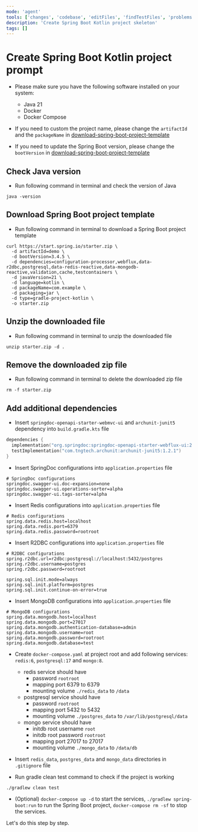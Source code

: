 ```yaml
---
mode: 'agent'
tools: ['changes', 'codebase', 'editFiles', 'findTestFiles', 'problems', 'runCommands', 'runTests', 'search', 'searchResults', 'terminalLastCommand', 'testFailure', 'usages']
description: 'Create Spring Boot Kotlin project skeleton'
tags: []
---
```


# Create Spring Boot Kotlin project prompt

- Please make sure you have the following software installed on your system:

  - Java 21
  - Docker
  - Docker Compose

- If you need to custom the project name, please change the `artifactId` and the `packageName` in [download-spring-boot-project-template](./create-spring-boot-kotlin-project.prompt.md#download-spring-boot-project-template)

- If you need to update the Spring Boot version, please change the `bootVersion` in [download-spring-boot-project-template](./create-spring-boot-kotlin-project.prompt.md#download-spring-boot-project-template)

## Check Java version

- Run following command in terminal and check the version of Java

```shell
java -version
```

## Download Spring Boot project template

- Run following command in terminal to download a Spring Boot project template

```shell
curl https://start.spring.io/starter.zip \
  -d artifactId=demo \
  -d bootVersion=3.4.5 \
  -d dependencies=configuration-processor,webflux,data-r2dbc,postgresql,data-redis-reactive,data-mongodb-reactive,validation,cache,testcontainers \
  -d javaVersion=21 \
  -d language=kotlin \
  -d packageName=com.example \
  -d packaging=jar \
  -d type=gradle-project-kotlin \
  -o starter.zip
```

## Unzip the downloaded file

- Run following command in terminal to unzip the downloaded file

```shell
unzip starter.zip -d .
```

## Remove the downloaded zip file

- Run following command in terminal to delete the downloaded zip file

```shell
rm -f starter.zip
```

## Add additional dependencies

- Insert `springdoc-openapi-starter-webmvc-ui` and `archunit-junit5` dependency into `build.gradle.kts` file

```gradle.kts
dependencies {
  implementation("org.springdoc:springdoc-openapi-starter-webflux-ui:2.8.6")
  testImplementation("com.tngtech.archunit:archunit-junit5:1.2.1")
}
```

- Insert SpringDoc configurations into `application.properties` file

```properties
# SpringDoc configurations
springdoc.swagger-ui.doc-expansion=none
springdoc.swagger-ui.operations-sorter=alpha
springdoc.swagger-ui.tags-sorter=alpha
```

- Insert Redis configurations into `application.properties` file

```properties
# Redis configurations
spring.data.redis.host=localhost
spring.data.redis.port=6379
spring.data.redis.password=rootroot
```

- Insert R2DBC configurations into `application.properties` file

```properties
# R2DBC configurations
spring.r2dbc.url=r2dbc:postgresql://localhost:5432/postgres
spring.r2dbc.username=postgres
spring.r2dbc.password=rootroot

spring.sql.init.mode=always
spring.sql.init.platform=postgres
spring.sql.init.continue-on-error=true
```

- Insert MongoDB configurations into `application.properties` file

```properties
# MongoDB configurations
spring.data.mongodb.host=localhost
spring.data.mongodb.port=27017
spring.data.mongodb.authentication-database=admin
spring.data.mongodb.username=root
spring.data.mongodb.password=rootroot
spring.data.mongodb.database=test
```

- Create `docker-compose.yaml` at project root and add following services: `redis:6`, `postgresql:17` and `mongo:8`.

  - redis service should have
    - password `rootroot`
    - mapping port 6379 to 6379
    - mounting volume `./redis_data` to `/data`
  - postgresql service should have
    - password `rootroot`
    - mapping port 5432 to 5432
    - mounting volume `./postgres_data` to `/var/lib/postgresql/data`
  - mongo service should have
    - initdb root username `root`
    - initdb root password `rootroot`
    - mapping port 27017 to 27017
    - mounting volume `./mongo_data` to `/data/db`

- Insert `redis_data`, `postgres_data` and `mongo_data` directories in `.gitignore` file

- Run gradle clean test command to check if the project is working

```shell
./gradlew clean test
```

- (Optional) `docker-compose up -d` to start the services, `./gradlew spring-boot:run` to run the Spring Boot project, `docker-compose rm -sf` to stop the services.

Let's do this step by step.
